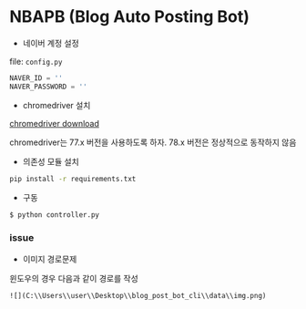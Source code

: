 # NBAPB (Blog Auto Posting Bot)

* 네이버 계정 설정

file: `config.py`

```py
NAVER_ID = ''
NAVER_PASSWORD = ''
```

* chromedriver 설치

[chromedriver download](https://sites.google.com/a/chromium.org/chromedriver/downloads)

chromedriver는 77.x 버전을 사용하도록 하자. 78.x 버전은 정상적으로 동작하지 않음

* 의존성 모듈 설치

```bash
pip install -r requirements.txt
```

* 구동

```bash
$ python controller.py
```

### issue

* 이미지 경로문제

윈도우의 경우 다음과 같이 경로를 작성

```
![](C:\\Users\\user\\Desktop\\blog_post_bot_cli\\data\\img.png)
```